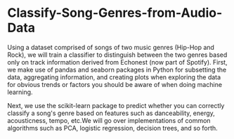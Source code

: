 # Classify-Song-Genres-from-Audio-Data

Using a dataset comprised of songs of two music genres (Hip-Hop and Rock), we will train a classifier to distinguish between the two genres based only on track information derived from Echonest (now part of Spotify).  First, we make use of pandas and seaborn packages in Python for subsetting the data, aggregating information, and creating plots when exploring the data for obvious trends or factors you should be aware of when doing machine learning.

Next, we use the scikit-learn package to predict whether you can correctly classify a song's genre based on features such as danceability, energy, acousticness, tempo, etc.We will go over implementations of common algorithms such as PCA, logistic regression, decision trees, and so forth.
